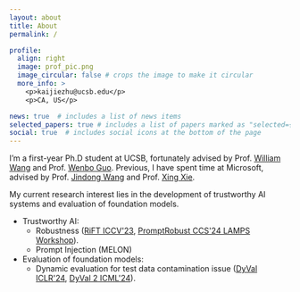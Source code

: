 ```yaml
---
layout: about
title: About
permalink: /

profile:
  align: right
  image: prof_pic.png
  image_circular: false # crops the image to make it circular
  more_info: >
    <p>kaijiezhu@ucsb.edu</p>
    <p>CA, US</p>

news: true  # includes a list of news items
selected_papers: true # includes a list of papers marked as "selected={true}"
social: true  # includes social icons at the bottom of the page
---
```


I’m a first-year Ph.D student at UCSB, fortunately advised by Prof. [William Wang](https://sites.cs.ucsb.edu/~william/) and Prof. [Wenbo Guo](https://henrygwb.github.io/). Previous, I have spent time at Microsoft, advised by Prof. [Jindong Wang](https://jd92.wang/) and Prof. [Xing Xie](https://www.microsoft.com/en-us/research/people/xingx/). 

My current research interest lies in the development of trustworthy AI systems and evaluation of foundation models.

- Trustworthy AI:
  - Robustness ([RiFT ICCV'23](https://openaccess.thecvf.com/content/ICCV2023/papers/Zhu_Improving_Generalization_of_Adversarial_Training_via_Robust_Critical_Fine-Tuning_ICCV_2023_paper.pdf), [PromptRobust CCS'24 LAMPS Workshop](https://dl.acm.org/doi/pdf/10.1145/3689217.3690621)).
  - Prompt Injection (MELON)
- Evaluation of foundation models:
  - Dynamic evaluation for test data contamination issue ([DyVal ICLR'24](https://openreview.net/pdf?id=gjfOL9z5Xr), [DyVal 2 ICML'24](https://openreview.net/pdf?id=DwTgy1hXXo)).